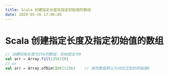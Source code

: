 ```yaml
---
title: Scala 创建指定长度及指定初始值的数组
date: 2020-05-26 17:06:05
---
```

# Scala 创建指定长度及指定初始值的数组

```scala
// 创建初始长度为256的数组，初始值全为0
val arr = Array.fill(256){0}
// or
val arr = Array.ofDim[Int](256)    // 填充数值默认为对应泛型的初始值0
```

